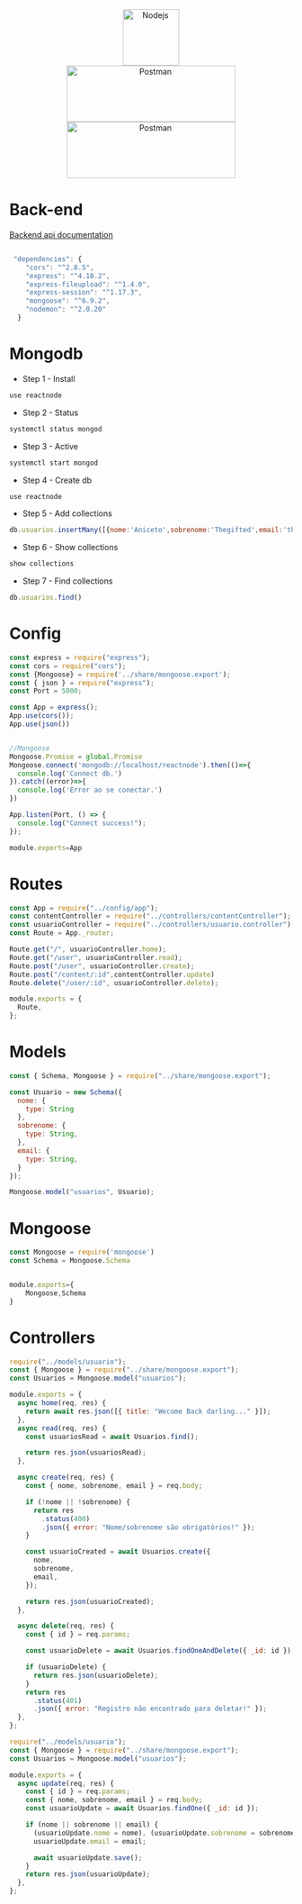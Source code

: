 <div align="center">

<img src="https://cdn-icons-png.flaticon.com/512/919/919825.png" alt="Nodejs" width="100" height="100" />
<br/>
<img src="https://upload.wikimedia.org/wikipedia/commons/thumb/9/93/MongoDB_Logo.svg/2560px-MongoDB_Logo.svg.png" alt="Postman" width="300" height="100" />
<br/>
<img src="https://logos-download.com/wp-content/uploads/2020/06/Postman_Logo.png" alt="Postman" width="300" height="100" />


</div>

# Back-end


[Backend api documentation](https://documenter.getpostman.com/view/24942571/2s93CNMDCz)


```js

 "dependencies": {
    "cors": "^2.8.5",
    "express": "^4.18.2",
    "express-fileupload": "^1.4.0",
    "express-session": "^1.17.3",
    "mongoose": "^6.9.2",
    "nodemon": "^2.0.20"
  }

```

# Mongodb


* Step 1 - Install
```js
use reactnode
```

* Step 2 - Status
```js
systemctl status mongod
```

* Step 3 - Active
```js
systemctl start mongod
```

* Step 4 - Create db
```js
use reactnode
```

* Step 5 - Add collections
```js
db.usuarios.insertMany([{nome:'Aniceto',sobrenome:'Thegifted',email:'thegifted@gmail.com'},{nome:'Hossana',sobrenome:'Kely',email:'kely@gmail.com'},{nome:'Joseanne',sobrenome:'Tavares',email:'tavares@gmil.com'}])
```

* Step 6 - Show collections
```js
show collections
```

* Step 7 - Find collections
```js
db.usuarios.find()
```
#
#

# Config

```js
const express = require("express");
const cors = require("cors");
const {Mongoose} = require('../share/mongoose.export'); 
const { json } = require("express");
const Port = 5000;

const App = express();
App.use(cors());
App.use(json())


//Mongoose
Mongoose.Promise = global.Promise
Mongoose.connect('mongodb://localhost/reactnode').then(()=>{
  console.log('Connect db.')
}).catch((error)=>{
  console.log('Error ao se conectar.')
})

App.listen(Port, () => {
  console.log("Connect success!");
});

module.exports=App
```

# Routes

```js
const App = require("../config/app");
const contentController = require("../controllers/contentController");
const usuarioController = require("../controllers/usuario.controller");
const Route = App._router;

Route.get("/", usuarioController.home);
Route.get("/user", usuarioController.read);
Route.post("/user", usuarioController.create);
Route.post("/content/:id",contentController.update)
Route.delete("/user/:id", usuarioController.delete);

module.exports = {
  Route,
};

```

# Models

```js
const { Schema, Mongoose } = require("../share/mongoose.export");

const Usuario = new Schema({
  nome: {
    type: String
  },
  sobrenome: {
    type: String,
  },
  email: {
    type: String,
  }
});

Mongoose.model("usuarios", Usuario);
```

# Mongoose

```js
const Mongoose = require('mongoose')
const Schema = Mongoose.Schema


module.exports={
    Mongoose,Schema
}
```

# Controllers

```js
require("../models/usuario");
const { Mongoose } = require("../share/mongoose.export");
const Usuarios = Mongoose.model("usuarios");

module.exports = {
  async home(req, res) {
    return await res.json([{ title: "Wecome Back darling..." }]);
  },
  async read(req, res) {
    const usuariosRead = await Usuarios.find();

    return res.json(usuariosRead);
  },

  async create(req, res) {
    const { nome, sobrenome, email } = req.body;

    if (!nome || !sobrenome) {
      return res
        .status(400)
        .json({ error: "Nome/sobrenome são obrigatórios!" });
    }

    const usuarioCreated = await Usuarios.create({
      nome,
      sobrenome,
      email,
    });

    return res.json(usuarioCreated);
  },

  async delete(req, res) {
    const { id } = req.params;

    const usuarioDelete = await Usuarios.findOneAndDelete({ _id: id });

    if (usuarioDelete) {
      return res.json(usuarioDelete);
    }
    return res
      .status(401)
      .json({ error: "Registro não encontrado para deletar!" });
  },
};
```


```js
require("../models/usuario");
const { Mongoose } = require("../share/mongoose.export");
const Usuarios = Mongoose.model("usuarios");

module.exports = {
  async update(req, res) {
    const { id } = req.params;
    const { nome, sobrenome, email } = req.body;
    const usuarioUpdate = await Usuarios.findOne({ _id: id });

    if (nome || sobrenome || email) {
      (usuarioUpdate.nome = nome), (usuarioUpdate.sobrenome = sobrenome);
      usuarioUpdate.email = email;

      await usuarioUpdate.save();
    }
    return res.json(usuarioUpdate);
  },
};

```

